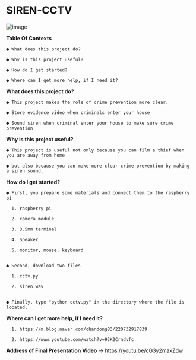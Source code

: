 # SIREN-CCTV

![image](https://user-images.githubusercontent.com/54634455/84468402-b3947680-acb9-11ea-9dfd-8c77789e8cc7.png)


**Table Of Contexts**


    ● What does this project do?
  
    ● Why is this project useful?
  
    ● How do I get started?
  
    ● Where can I get more help, if I need it?


**What does this project do?**

    ● This project makes the role of crime prevention more clear.
    
    ● Store evidence video when criminals enter your house
  
    ● Sound siren when criminal enter your house to make sure crime prevention
  
   
**Why is this project useful?**

    ● This project is useful not only because you can film a thief when you are away from home 
  
    ● but also because you can make more clear crime prevention by making a siren sound.
  
   
**How do I get started?**

    ● First, you prepare some materials and connect them to the raspberry pi
  
      1. raspberry pi
    
      2. camera module
    
      3. 3.5mm terminal
    
      4. Speaker
    
      5. monitor, mouse, keyboard
    

    ● Second, download two files 
  
      1. cctv.py
    
      2. siren.wav
    
  
    ● Finally, type "python cctv.py" in the directory where the file is located.
  
      
 **Where can I get more help, if I need it?**
 
      1. https://m.blog.naver.com/chandong83/220732917839
  
      2. https://www.youtube.com/watch?v=93K2Crndvfc
  
  
  **Address of Final Presentation Video**
      -> https://youtu.be/cG3y2maxZdw
  
